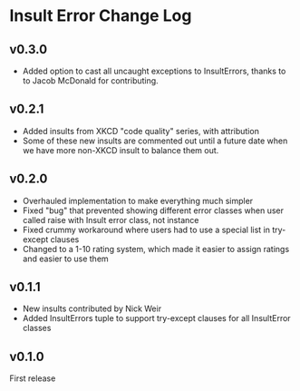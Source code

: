 # Insult Error Change Log

## v0.3.0

+ Added option to cast all uncaught exceptions to InsultErrors, thanks to
  to Jacob McDonald for contributing.

## v0.2.1

+ Added insults from XKCD "code quality" series, with attribution
+ Some of these new insults are commented out until a future date
  when we have more non-XKCD insult to balance them out.

## v0.2.0

+ Overhauled implementation to make everything much simpler
+ Fixed "bug" that prevented showing different error classes when user called
  raise with Insult error class, not instance
+ Fixed crummy workaround where users had to use a special list in try-except clauses
+ Changed to a 1-10 rating system, which made it easier to assign ratings and
  easier to use them

## v0.1.1

+ New insults contributed by Nick Weir
+ Added InsultErrors tuple to support try-except clauses for all InsultError classes

## v0.1.0

First release
